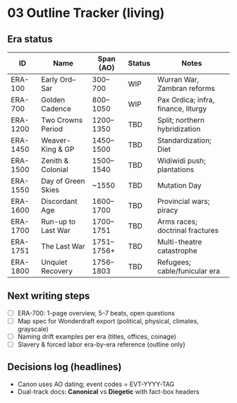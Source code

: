 # 03 Outline Tracker (living)

## Era status
| ID      | Name                 | Span (AO)   | Status | Notes |
|---------|----------------------|-------------|--------|-------|
| ERA-100 | Early Ord–Sar        | 300–700     | WIP    | Wurran War, Zambran reforms |
| ERA-700 | Golden Cadence       | 800–1050    | WIP    | Pax Ordica; infra, finance, liturgy |
| ERA-1200| Two Crowns Period    | 1200–1350   | TBD    | Split; northern hybridization |
| ERA-1450| Weaver-King & GP     | 1450–1500   | TBD    | Standardization; Diet |
| ERA-1500| Zenith & Colonial    | 1500–1540   | TBD    | Widiwidi push; plantations |
| ERA-1550| Day of Green Skies   | ~1550       | TBD    | Mutation Day |
| ERA-1600| Discordant Age       | 1600–1700   | TBD    | Provincial wars; piracy |
| ERA-1700| Run-up to Last War   | 1700–1751   | TBD    | Arms races; doctrinal fractures |
| ERA-1751| The Last War         | 1751–1756+  | TBD    | Multi-theatre catastrophe |
| ERA-1800| Unquiet Recovery     | 1756–1803   | TBD    | Refugees; cable/funicular era |

## Next writing steps
- [ ] ERA-700: 1-page overview, 5–7 beats, open questions
- [ ] Map spec for Wonderdraft export (political, physical, climates, grayscale)
- [ ] Naming drift examples per era (titles, offices, coinage)
- [ ] Slavery & forced labor era-by-era reference (outline only)

## Decisions log (headlines)
- Canon uses AO dating; event codes = EVT-YYYY-TAG
- Dual-track docs: **Canonical** vs **Diegetic** with fact-box headers
